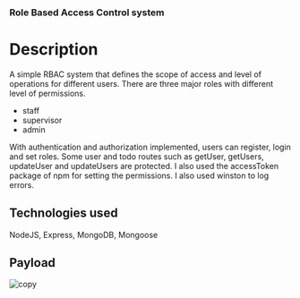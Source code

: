 ### Role Based Access Control system ###

# Description
A simple RBAC system that defines the scope of access and level of operations for different users. There are three major roles with different level of permissions.
- staff  
- supervisor 
- admin

With authentication and authorization implemented, users can register, login and set roles.
Some user and todo routes such as getUser, getUsers, updateUser and updateUsers are protected. I also used the accessToken package of npm for setting the permissions.
I also used winston to log errors.

 ## Technologies used ##
NodeJS,
Express,
MongoDB, 
Mongoose


## Payload
![copy](https://user-images.githubusercontent.com/80100485/211212839-54cb3841-f0e7-4643-9c2e-39a217379545.png)
